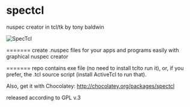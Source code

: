 spectcl
=======
nuspec creator
in tcl/tk
by tony baldwin

![SpecTcl](http://tonybaldwin.info/images/nuspec0.1-201402031235.png)

=======
create .nuspec files for your apps and programs easily with graphical nuspec creator

=======
repo contains exe file (no need to install tclto run it), 
or, if you prefer, the .tcl source script (install ActiveTcl to run that).

Also, get it with Chocolatey: http://chocolatey.org/packages/spectcl

released according to GPL v.3

